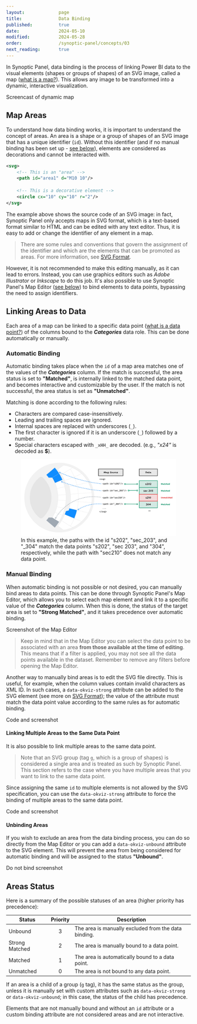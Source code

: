 ```yaml
---
layout:             page
title:              Data Binding
published:          true
date:               2024-05-10
modified:           2024-05-28
order:              /synoptic-panel/concepts/03
next_reading:       true
---
```


In Synoptic Panel, data binding is the process of linking Power BI data to the visual elements (shapes or groups of shapes) of an SVG image, called a map ([what is a map?](./maps/index)). This allows any image to be transformed into a dynamic, interactive visualization.

<todo>Screencast of dynamic map</todo>

## Map Areas

To understand how data binding works, it is important to understand the concept of areas. An area is a shape or a group of shapes of an SVG image that has a unique identifier (`id`). Without this identifier (and if no manual binding has been set up - [see below](#manual-binding)), elements are considered as decorations and cannot be interacted with. 

```svg
<svg>
    <!-- This is an "area" -->
    <path id="area1" d="M10 10"/>

    <!-- This is a decorative element -->
    <circle cx="10" cy="10" r="2"/>
</svg>
```

The example above shows the source code of an SVG image: in fact, Synoptic Panel only accepts maps in SVG format, which is a text-based format similar to HTML and can be edited with any text editor. Thus, it is easy to add or change the identifier of any element in a map. 

> There are some rules and conventions that govern the assignment of the identifier and which are the elements that can be promoted as areas. For more information, see [SVG Format](./maps/svg-format#id-attribute).

However, it is not recommended to make this editing manually, as it can lead to errors. Instead, you can use graphics editors such as *Adobe Illustrator* or *Inkscape* to do this job. It's also possible to use Synoptic Panel's Map Editor ([see below](#manual-binding)) to bind elements to data points, bypassing the need to assign identifiers.


## Linking Areas to Data 

Each area of a map can be linked to a specific data point ([what is a data point?](../../glossary.md#data-point)) of the columns bound to the ***Categories*** data role. This can be done automatically or manually.

### Automatic Binding 

Automatic binding takes place when the `id` of a map area matches one of the values of the ***Categories*** column. If the match is successful, the area status is set to **"Matched"**, is internally linked to the matched data point, and becomes interactive and customizable by the user. If the match is not successful, the area status is set as **"Unmatched"**.

Matching is done according to the following rules:
- Characters are compared case-insensitively.
- Leading and trailing spaces are ignored.
- Internal spaces are replaced with underscores (`_`).
- The first character is ignored if it is an underscore (`_`) followed by a number.
- Special characters escaped with `_xHH_` are decoded. (e.g., *"_x24_"* is decoded as **$**).

<figure>
    <img src="images/auto-binding.png" class="naked">
    <figcaption>
        In this example, the paths with the id "s202", "sec_203", and "_304" match the data points "s202", "sec 203", and "304", respectively, while the path with "sec210" does not match any data point.
    </figcaption>
</figure>

### Manual Binding

When automatic binding is not possible or not desired, you can manually bind areas to data points. This can be done through Synoptic Panel's Map Editor, which allows you to select each map element and link it to a specific value of the ***Categories*** column. When this is done, the status of the target area is set to **"Strong Matched"**, and it takes precedence over automatic binding.

<todo>Screenshot of the Map Editor</todo>

> Keep in mind that in the Map Editor you can select the data point to be associated with an area **from those available at the time of editing**. This means that if a filter is applied, you may not see all the data points available in the dataset. Remember to remove any filters before opening the Map Editor.

Another way to manually bind areas is to edit the SVG file directly. This is useful, for example, when the column values contain invalid characters as XML ID. In such cases, a `data-okviz-strong` attribute can be added to the SVG element (see more on [SVG Format](./maps/svg-format#custom-attributes)); the value of the attribute must match the data point value according to the same rules as for automatic binding.

<todo>Code and screenshot</todo>

#### Linking Multiple Areas to the Same Data Point

It is also possible to link multiple areas to the same data point.

> Note that an SVG group (tag `g`, which is a group of shapes) is considered a single area and is treated as such by Synoptic Panel. This section refers to the case where you have multiple areas that you want to link to the same data point.

Since assigning the same `id` to multiple elements is not allowed by the SVG specification, you can use the `data-okviz-strong` attribute to force the binding of multiple areas to the same data point.

<todo>Code and screenshot</todo>


#### Unbinding Areas

If you wish to exclude an area from the data binding process, you can do so directly from the Map Editor or you can add a `data-okviz-unbound` attribute to the SVG element. This will prevent the area from being considered for automatic binding and will be assigned to the status **"Unbound"**.

<todo>Do not bind screenshot</todo>

## Areas Status

Here is a summary of the possible statuses of an area (higher priority has precedence):

|Status          |Priority |Description|
|---             |:---:    |---|
|Unbound         |3        |The area is manually excluded from the data binding.|
|Strong Matched  |2        |The area is manually bound to a data point.|
|Matched         |1        |The area is automatically bound to a data point.|
|Unmatched       |0        |The area is not bound to any data point.|

If an area is a child of a group (`g` tag), it has the same status as the group, unless it is manually set with custom attributes such as `data-okviz-strong` or `data-okviz-unbound`; in this case, the status of the child has precedence.

Elements that are not manually bound and without an `id` attribute or a custom binding attribute are not considered areas and are not interactive.
